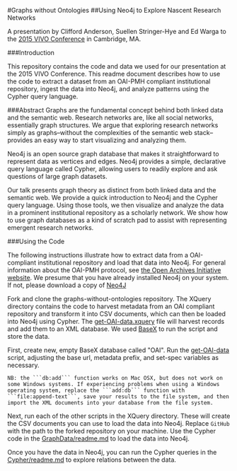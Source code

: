 #Graphs without Ontologies
##Using Neo4j to Explore Nascent Research Networks

A presentation by Clifford Anderson, Suellen Stringer-Hye and Ed Warga to the [2015 VIVO Conference](http://vivoconference.org/) in Cambridge, MA.

###Introduction

This repository contains the code and data we used for our presentation at the 2015 VIVO Conference. This readme document describes how to use the code to extract a dataset from an OAI-PMH compliant institutional repository, ingest the data into Neo4j, and analyze patterns using the Cypher query language.

###Abstract
Graphs are the fundamental concept behind both linked data and the semantic web. Research networks are, like all social networks, essentially graph structures. We argue that exploring research networks simply as graphs–without the complexities of the semantic web stack–provides an easy way to start visualizing and analyzing them.

Neo4j is an open source graph database that makes it straightforward to represent data as vertices and edges. Neo4j provides a simple, declarative query language called Cypher, allowing users to readily explore and ask questions of large graph datasets. 

Our talk presents graph theory as distinct from both linked data and the semantic web. We provide a quick introduction to Neo4j and the Cypher query language. Using those tools, we then visualize and analyze the data in a prominent institutional repository as a scholarly network. We show how to use graph databases as a kind of scratch pad to assist with representing emergent research networks. 

###Using the Code

The following instructions illustrate how to extract data from a OAI-compliant institutional repository and load that data into Neo4j. For general information about the OAI-PMH protocol, see [the Open Archives Initiative website](https://www.openarchives.org/pmh/). We presume that you have already installed Neo4j on your system. If not, please download a copy of [Neo4J](http://neo4j.com/download/)

Fork and clone the graphs-without-ontologies repository. The XQuery directory contains the code to harvest metadata from an OAI compliant repository and transform it into CSV documents, which can then be loaded into Neo4j using Cypher. The [get-OAI-data.xquery](XQuery/get-OAI-data.xquery) file will harvest records and add them to an XML database. We used [BaseX](http://basex.org/) to run the script and store the data. 

First, create new, empty BaseX database called "OAI". Run the [get-OAI-data](XQuery/get-OAI-data.xquery) script, adjusting the base url, metadata prefix, and set-spec variables as necessary.  

```
NB: the ```db:add``` function works on Mac OSX, but does not work on some Windows systems. If experiencing problems when using a Windows operating system, replace the ```add:db``` function with ```file:append-text```, save your results to the file system, and then import the XML documents into your database from the file system.
```

Next, run each of the other scripts in the XQuery directory. These will create the CSV documents you can use to load the data into Neo4j. Replace ```GitHub``` with the path to the forked repository on your machine. Use the Cypher code in the [GraphData/readme.md](GraphData/readme.md) to load the data into Neo4j.

Once you have the data in Neo4j, you can run the Cypher queries in the [Cypher/readme.md](Cypher) to explore relations between the data.





